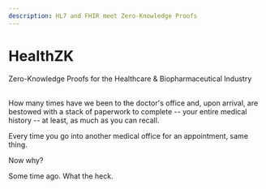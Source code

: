 ```yaml
---
description: HL7 and FHIR meet Zero-Knowledge Proofs
---
```


# HealthZK

Zero-Knowledge Proofs for the Healthcare & Biopharmaceutical Industry

\
How many times have we been to the doctor's office and, upon arrival, are bestowed with a stack of paperwork to complete -- your entire medical history -- at least, as much as you can recall.

Every time you go into another medical office for an appointment, same thing.

Now why?

Some time ago. What the heck.
